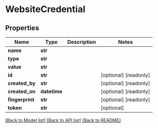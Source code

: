 # WebsiteCredential

## Properties
Name | Type | Description | Notes
------------ | ------------- | ------------- | -------------
**name** | **str** |  | 
**type** | **str** |  | 
**value** | **str** |  | 
**id** | **str** |  | [optional] [readonly] 
**created_by** | **str** |  | [optional] [readonly] 
**created_on** | **datetime** |  | [optional] [readonly] 
**fingerprint** | **str** |  | [optional] [readonly] 
**token** | **str** |  | [optional] 

[[Back to Model list]](../README.md#documentation-for-models) [[Back to API list]](../README.md#documentation-for-api-endpoints) [[Back to README]](../README.md)


